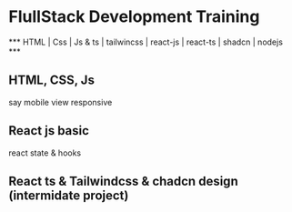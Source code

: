 # FlullStack Development Training
  *** HTML | Css | Js & ts | tailwincss | react-js | react-ts | shadcn | nodejs ***
  ## HTML, CSS, Js
   say mobile view responsive
   ## React js basic
   react state & hooks
   ## React ts & Tailwindcss & chadcn design (intermidate project) 
   
